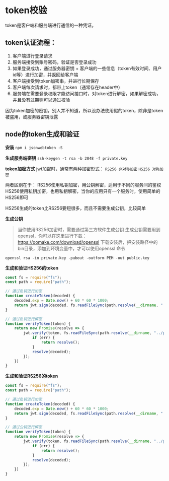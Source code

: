 # token校验

token是客户端和服务端进行通信的一种凭证。

## token认证流程：
1. 客户端进行登录请求
2. 服务端接受到账号密码，验证是否登录成功
3. 如果登录成功，通过服务器密钥 + 客户端的一些信息（token有效时间、用户id等）进行加密，并返回给客户端
4. 客户端接受到token加密串，并进行长期保存
5. 客户端每次请求时，都带上token（通常存在header中）
6. 服务端在需要登录权限才能访问接口时，对token进行解密，如果解密成功，并且没有过期则可以通过校验

因为token加密的密钥，别人并不知道，所以没办法使用假的token，除非是token被盗用，或服务器密钥泄露

## node的token生成和验证

**安装**
`npm i jsonwebtoken -S`

**生成服务端密钥**
`ssh-keygen -t rsa -b 2048 -f private.key`

**token加密方式**
jwt加密时，通常有两种加密形式：
`RS256 非对称加密`
`HS256 对称加密`

两者区别在于：
RS256使用私钥加密，用公钥解密，适用于不同的服务间的鉴权
HS256使用私钥加密，也用私钥解密，当你的应用只有一个服务时，使用简单的HS256即可

HS256生成的token比RS256要短很多，而且不需要生成公钥，比较简单

**生成公钥**
> 当你使用RS256加密时，需要通过第三方软件生成公钥
> 生成公钥需要用到openssl，你可以在这里进行下载： https://oomake.com/download/openssl
> 下载安装后，把安装路径中的bin目录，添加到环境变量中，才可以使用openssl 命令

`openssl rsa -in private.key -pubout -outform PEM -out public.key`

**生成和验证HS256的token**
```javascript
const fs = require("fs");
const path = require("path");

// 通过私钥进行加密
function createToken(decoded) {
    decoded.exp = Date.now() + 60 * 60 * 1000;
    return jwt.sign(decoded, fs.readFileSync(path.resolve(__dirname, "../private.key")), { algorithm: 'HS256' });
}

// 通过私钥进行解密
function verifyToken(token) {
    return new Promise(resolve => {
        jwt.verify(token, fs.readFileSync(path.resolve(__dirname, "../private.key")), { algorithm: 'HS256' }, function (err, decoded) {
            if (err) {
                return resolve();
            }
            resolve(decoded);
        });
    })
}
```

**生成和验证RS256的token**
```javascript
const fs = require("fs");
const path = require("path");

// 通过私钥进行加密
function createToken(decoded) {
    decoded.exp = Date.now() + 60 * 60 * 1000;
    return jwt.sign(decoded, fs.readFileSync(path.resolve(__dirname, "../private.key")), { algorithm: 'RS256' });
}

// 通过公钥进行解密
function verifyToken(token) {
    return new Promise(resolve => {
        jwt.verify(token, fs.readFileSync(path.resolve(__dirname, "../public.key")), { algorithm: 'RS256' }, function (err, decoded) {
            if (err) {
                return resolve();
            }
            resolve(decoded);
        });
    })
}
```